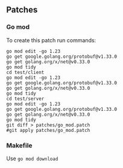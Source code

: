 ## Patches

### Go mod

To create this patch run commands:

```shell
go mod edit -go 1.23
go get google.golang.org/protobuf@v1.33.0
go get golang.org/x/net@v0.33.0
go mod tidy
cd test/client
go mod edit -go 1.23
go get google.golang.org/protobuf@v1.33.0
go get golang.org/x/net@v0.33.0
go mod tidy
cd test/server
go mod edit -go 1.23
go get google.golang.org/protobuf@v1.33.0
go get golang.org/x/net@v0.33.0
go mod tidy
git diff > patches/go_mod.patch
#git apply patches/go_mod.patch
```

### Makefile

Use `go mod download`
